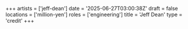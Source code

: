 +++
artists = ['jeff-dean']
date = '2025-06-27T03:00:38Z'
draft = false
locations = ['million-yen']
roles = ['engineering']
title = 'Jeff Dean'
type = 'credit'
+++

